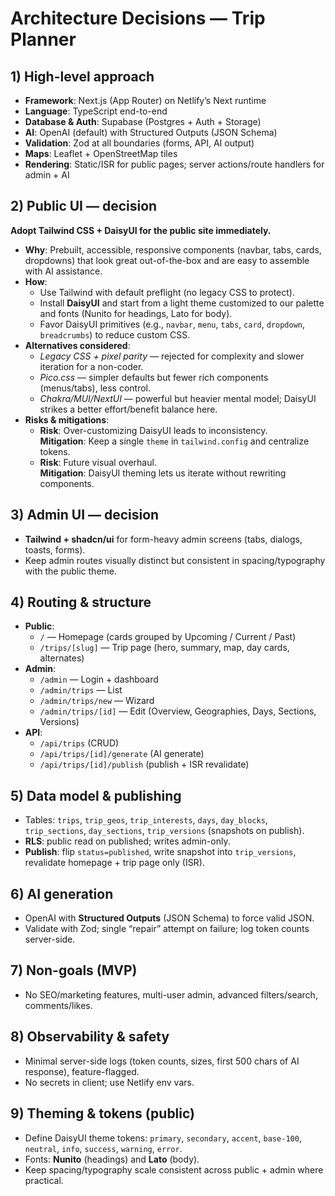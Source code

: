 # Architecture Decisions — Trip Planner

## 1) High-level approach
- **Framework**: Next.js (App Router) on Netlify’s Next runtime
- **Language**: TypeScript end-to-end
- **Database & Auth**: Supabase (Postgres + Auth + Storage)
- **AI**: OpenAI (default) with Structured Outputs (JSON Schema)
- **Validation**: Zod at all boundaries (forms, API, AI output)
- **Maps**: Leaflet + OpenStreetMap tiles
- **Rendering**: Static/ISR for public pages; server actions/route handlers for admin + AI

## 2) Public UI — decision
**Adopt Tailwind CSS + DaisyUI for the public site immediately.**  
- **Why**: Prebuilt, accessible, responsive components (navbar, tabs, cards, dropdowns) that look great out-of-the-box and are easy to assemble with AI assistance.  
- **How**:
  - Use Tailwind with default preflight (no legacy CSS to protect).
  - Install **DaisyUI** and start from a light theme customized to our palette and fonts (Nunito for headings, Lato for body).
  - Favor DaisyUI primitives (e.g., `navbar`, `menu`, `tabs`, `card`, `dropdown`, `breadcrumbs`) to reduce custom CSS.
- **Alternatives considered**:
  - *Legacy CSS + pixel parity* — rejected for complexity and slower iteration for a non-coder. 
  - *Pico.css* — simpler defaults but fewer rich components (menus/tabs), less control.
  - *Chakra/MUI/NextUI* — powerful but heavier mental model; DaisyUI strikes a better effort/benefit balance here.
- **Risks & mitigations**:
  - **Risk**: Over-customizing DaisyUI leads to inconsistency.  
    **Mitigation**: Keep a single `theme` in `tailwind.config` and centralize tokens.
  - **Risk**: Future visual overhaul.  
    **Mitigation**: DaisyUI theming lets us iterate without rewriting components.

## 3) Admin UI — decision
- **Tailwind + shadcn/ui** for form-heavy admin screens (tabs, dialogs, toasts, forms).
- Keep admin routes visually distinct but consistent in spacing/typography with the public theme.

## 4) Routing & structure
- **Public**:  
  - `/` — Homepage (cards grouped by Upcoming / Current / Past)  
  - `/trips/[slug]` — Trip page (hero, summary, map, day cards, alternates)
- **Admin**:  
  - `/admin` — Login + dashboard  
  - `/admin/trips` — List  
  - `/admin/trips/new` — Wizard  
  - `/admin/trips/[id]` — Edit (Overview, Geographies, Days, Sections, Versions)
- **API**:  
  - `/api/trips` (CRUD)  
  - `/api/trips/[id]/generate` (AI generate)  
  - `/api/trips/[id]/publish` (publish + ISR revalidate)

## 5) Data model & publishing
- Tables: `trips`, `trip_geos`, `trip_interests`, `days`, `day_blocks`, `trip_sections`, `day_sections`, `trip_versions` (snapshots on publish).
- **RLS**: public read on published; writes admin-only.
- **Publish**: flip `status=published`, write snapshot into `trip_versions`, revalidate homepage + trip page only (ISR).

## 6) AI generation
- OpenAI with **Structured Outputs** (JSON Schema) to force valid JSON.
- Validate with Zod; single “repair” attempt on failure; log token counts server-side.

## 7) Non-goals (MVP)
- No SEO/marketing features, multi-user admin, advanced filters/search, comments/likes.

## 8) Observability & safety
- Minimal server-side logs (token counts, sizes, first 500 chars of AI response), feature-flagged.
- No secrets in client; use Netlify env vars.

## 9) Theming & tokens (public)
- Define DaisyUI theme tokens: `primary`, `secondary`, `accent`, `base-100`, `neutral`, `info`, `success`, `warning`, `error`.
- Fonts: **Nunito** (headings) and **Lato** (body).
- Keep spacing/typography scale consistent across public + admin where practical.

